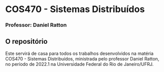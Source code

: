 # COS470 - Sistemas Distribuídos

### Professor: Daniel Ratton

## O repositório
Este servirá de casa para todos os trabalhos desenvolvidos na matéria COS470 - Sistemas Distribuídos, ministrada pelo professor Daniel Ratton, no período de 2022.1 na Universidade Federal do Rio de Janeiro/UFRJ.
